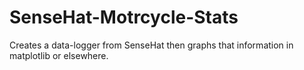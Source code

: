 # SenseHat-Motrcycle-Stats
Creates a data-logger from SenseHat then graphs that information in matplotlib or elsewhere.
